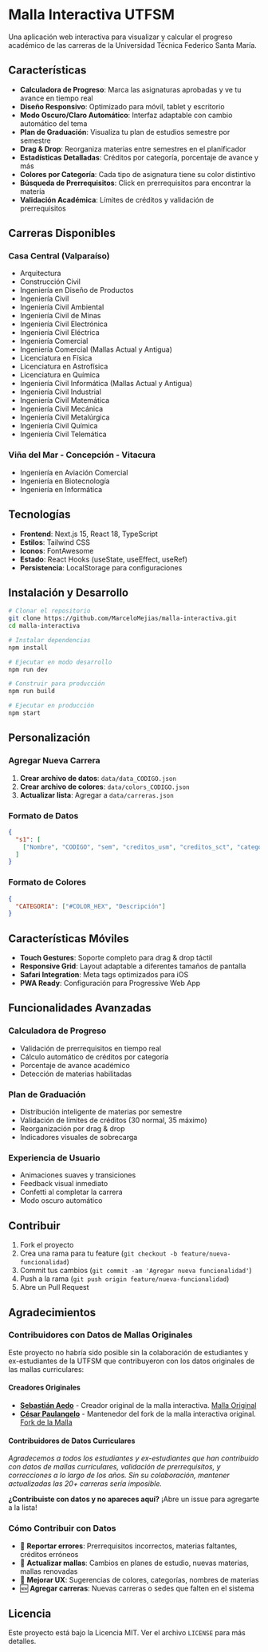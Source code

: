 # Malla Interactiva UTFSM

Una aplicación web interactiva para visualizar y calcular el progreso académico de las carreras de la Universidad Técnica Federico Santa María.

## Características

- **Calculadora de Progreso**: Marca las asignaturas aprobadas y ve tu avance en tiempo real
- **Diseño Responsivo**: Optimizado para móvil, tablet y escritorio
- **Modo Oscuro/Claro Automático**: Interfaz adaptable con cambio automático del tema
- **Plan de Graduación**: Visualiza tu plan de estudios semestre por semestre
- **Drag & Drop**: Reorganiza materias entre semestres en el planificador
- **Estadísticas Detalladas**: Créditos por categoría, porcentaje de avance y más
- **Colores por Categoría**: Cada tipo de asignatura tiene su color distintivo
- **Búsqueda de Prerrequisitos**: Click en prerrequisitos para encontrar la materia
- **Validación Académica**: Límites de créditos y validación de prerrequisitos

## Carreras Disponibles

### Casa Central (Valparaíso)
- Arquitectura
- Construcción Civil
- Ingeniería en Diseño de Productos
- Ingeniería Civil
- Ingeniería Civil Ambiental
- Ingeniería Civil de Minas
- Ingeniería Civil Electrónica
- Ingeniería Civil Eléctrica
- Ingeniería Comercial
- Ingeniería Comercial (Mallas Actual y Antigua)
- Licenciatura en Física
- Licenciatura en Astrofísica
- Licenciatura en Química
- Ingeniería Civil Informática (Mallas Actual y Antigua)
- Ingeniería Civil Industrial
- Ingeniería Civil Matemática
- Ingeniería Civil Mecánica
- Ingeniería Civil Metalúrgica
- Ingeniería Civil Química
- Ingeniería Civil Telemática


### Viña del Mar - Concepción - Vitacura
- Ingeniería en Aviación Comercial
- Ingeniería en Biotecnología
- Ingeniería en Informática

## Tecnologías

- **Frontend**: Next.js 15, React 18, TypeScript
- **Estilos**: Tailwind CSS
- **Iconos**: FontAwesome
- **Estado**: React Hooks (useState, useEffect, useRef)
- **Persistencia**: LocalStorage para configuraciones

## Instalación y Desarrollo

```bash
# Clonar el repositorio
git clone https://github.com/MarceloMejias/malla-interactiva.git
cd malla-interactiva

# Instalar dependencias
npm install

# Ejecutar en modo desarrollo
npm run dev

# Construir para producción
npm run build

# Ejecutar en producción
npm start
```

## Personalización

### Agregar Nueva Carrera

1. **Crear archivo de datos**: `data/data_CODIGO.json`
2. **Crear archivo de colores**: `data/colors_CODIGO.json`
3. **Actualizar lista**: Agregar a `data/carreras.json`

### Formato de Datos

```json
{
  "s1": [
    ["Nombre", "CODIGO", "sem", "creditos_usm", "creditos_sct", "categoria", ["prerequisitos"], "semestre"]
  ]
}
```

### Formato de Colores

```json
{
  "CATEGORIA": ["#COLOR_HEX", "Descripción"]
}
```

## Características Móviles

- **Touch Gestures**: Soporte completo para drag & drop táctil
- **Responsive Grid**: Layout adaptable a diferentes tamaños de pantalla
- **Safari Integration**: Meta tags optimizados para iOS
- **PWA Ready**: Configuración para Progressive Web App

## Funcionalidades Avanzadas

### Calculadora de Progreso
- Validación de prerrequisitos en tiempo real
- Cálculo automático de créditos por categoría
- Porcentaje de avance académico
- Detección de materias habilitadas

### Plan de Graduación
- Distribución inteligente de materias por semestre
- Validación de límites de créditos (30 normal, 35 máximo)
- Reorganización por drag & drop
- Indicadores visuales de sobrecarga

### Experiencia de Usuario
- Animaciones suaves y transiciones
- Feedback visual inmediato
- Confetti al completar la carrera
- Modo oscuro automático

## Contribuir

1. Fork el proyecto
2. Crea una rama para tu feature (`git checkout -b feature/nueva-funcionalidad`)
3. Commit tus cambios (`git commit -am 'Agregar nueva funcionalidad'`)
4. Push a la rama (`git push origin feature/nueva-funcionalidad`)
5. Abre un Pull Request

## Agradecimientos

### Contribuidores con Datos de Mallas Originales

Este proyecto no habría sido posible sin la colaboración de estudiantes y ex-estudiantes de la UTFSM que contribuyeron con los datos originales de las mallas curriculares:

#### Creadores Originales
- **[Sebastián Aedo](https://github.com/etra0)** - Creador original de la malla interactiva. [Malla Original](https://github.com/etra0/ramos)
- **[César Paulangelo](https://github.com/booterman98)** - Mantenedor del fork de la malla interactiva original. [Fork de la Malla](https://booterman98.github.io/malla-interactiva/)

#### Contribuidores de Datos Curriculares
*Agradecemos a todos los estudiantes y ex-estudiantes que han contribuido con datos de mallas curriculares, validación de prerrequisitos, y correcciones a lo largo de los años. Sin su colaboración, mantener actualizadas las 20+ carreras sería imposible.*

**¿Contribuiste con datos y no apareces aquí?** ¡Abre un issue para agregarte a la lista!

### Cómo Contribuir con Datos
- 📝 **Reportar errores**: Prerrequisitos incorrectos, materias faltantes, créditos erróneos
- 🔄 **Actualizar mallas**: Cambios en planes de estudio, nuevas materias, mallas renovadas
- 🎨 **Mejorar UX**: Sugerencias de colores, categorías, nombres de materias
- 🆕 **Agregar carreras**: Nuevas carreras o sedes que falten en el sistema


## Licencia

Este proyecto está bajo la Licencia MIT. Ver el archivo `LICENSE` para más detalles.